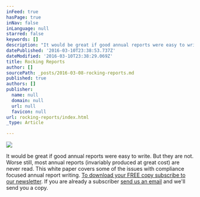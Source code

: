 ```yaml
---
inFeed: true
hasPage: true
inNav: false
inLanguage: null
starred: false
keywords: []
description: "It would be great if good annual reports were easy to write. But they are not. Worse still, most annual reports (invariably produced at great cost) are never read. This white paper covers some of the issues with compliance focused annual report writing.\_To download your FREE copy subscribe to our newsletter. If you are already a subscriber\_send us an email\_and we'll send you a copy."
datePublished: '2016-03-10T23:38:53.737Z'
dateModified: '2016-03-10T23:38:29.069Z'
title: Rocking Reports
author: []
sourcePath: _posts/2016-03-08-rocking-reports.md
published: true
authors: []
publisher:
  name: null
  domain: null
  url: null
  favicon: null
url: rocking-reports/index.html
_type: Article

---
```

![](https://s3-us-west-2.amazonaws.com/the-grid-img/p/5ed8130c12aa20ae25d7ee078236497261120303.jpg)

It would be great if good annual reports were easy to write. But they are not. Worse still, most annual reports (invariably produced at great cost) are never read. This white paper covers some of the issues with compliance focused annual report writing. [To download your FREE copy subscribe to our newsletter][0]. If you are already a subscriber [send us an email][1] and we'll send you a copy.

[0]: http://vbic.us7.list-manage.com/subscribe?u=2cc4239758d763b87b7070e86&id=5606321d11
[1]: mailto:richard.huysmans@ravencg.com.au?subject=Please%20send%20me%20a%20copy%20of%20the%20Rocking%20Reports%20White%20Paper